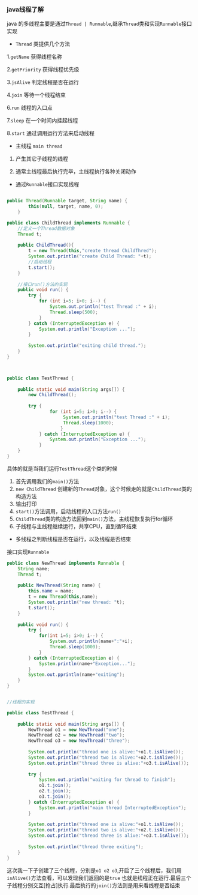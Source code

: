 ### java线程了解

java 的多线程主要是通过`Thread | Runnable`,继承`Thread`类和实现`Runnable`接口实现

- `Thread` 类提供几个方法

1.`getName`  获得线程名称

2.`getPriority`  获得线程优先级

3.`jsAlive`  判定线程是否在运行

4.`join`  等待一个线程结束

6.`run` 线程的入口点

7.`sleep`  在一个时间内挂起线程

8.`start`  通过调用运行方法来启动线程


- 主线程 `main thread`

1) 产生其它子线程的线程

2) 通常主线程最后执行完毕，主线程执行各种关闭动作


- 通过`Runnable`接口实现线程

```java

public Thread(Runnable target, String name) {
        this(null, target, name, 0);
    }

public class ChildThread implements Runnable {
    //定义一个Thread数据对象
    Thread t;
    
    public ChildThread(){
        t = new Thread(this,"create thread ChildThred");
        System.out.println("create Child Thread: "+t);
        //启动线程
        t.start();
    }
    
    //接口run()方法的实现
    public void run() {
        try {
            for (int i=5; i>0; i--) {
                System.out.println("test Thread :" + i);
                Thread.sleep(500);
            }
        } catch (InterruptedException e) {
            System.out.println("Exception ...");
        }
        
        System.out.println("exiting child thread.");
    }
}



public class TestThread {
    
    public static void main(String args[]) {
        new ChildThread();
        
        try {
                for (int i=5; i>0; i--) {
                     System.out.println("test Thread :" + i);
                     Thread.sleep(1000);
                    }
            } catch (InterruptedException e) {
                System.out.println("Exception ...");
            }  
    }
}
```

具体的就是当我们运行`TestThread`这个类的时候
1) 首先调用我们的`main()`方法
2) `new ChildThread` 创建新的`Thread`对象，这个时候走的就是`ChildThread`类的构造方法
3) 输出打印
4) `start()`方法调用，启动线程的入口方法`run()`
5) `ChildThread`类的构造方法回到`main()`方法，主线程恢复执行for循环
6) 子线程与主线程继续运行，共享CPU，直到循环结束


* 多线程之判断线程是否在运行，以及线程是否结束

接口实现`Runnable`

`````java
public class NewThread implements Runnable {
    String name;
    Thread t;
    
    public NewThread(String name) {
        this.name = name;
        t = new Thread(this,name);
        System.out.println("new thread: "t);
        t.start();
    }
    
    public void run() {
        try {
            for(int i=5; i>0; i--) {
                System.out.println(name+":"+i);
                Thread.sleep(1000);
            }
        } catch (InterruptedException e) {
            System.println(name+"Exception...");
        }
        System.out.pprintln(name+"exiting");
    }
}


//线程的实现

public class TestThread {
    
    public static void main(String args[]) {
        NewThread o1 = new NewThread("one");
        NewThread o2 = new NewThread("two");
        NewThread o3 = new NewThread("three");
        
        System.out.println("thread one is alive:"+o1.t.isAlive());
        System.out.println("thread two is alive:"+o2.t.isAlive());
        System.out.println("thread three is alive:"+o3.t.isAlive());
        
        try {
            System.out.println("waiting for thread to finish");
            o1.t.join();
            o2.t.join();
            o3.t.join();
        } catch (InterruptedException e) {
            System.out.println("main thread InterruptedException");
        }
        
        System.out.println("thread one is alive:"+o1.t.isAlive());
        System.out.println("thread two is alive:"+o2.t.isAlive());
        System.out.println("thread three is alive:"+o3.t.isAlive());
        
        System.out.println("thread three exiting");
    }
}
`````
这次我一下子创建了三个线程，分别是`o1 o2 o3`,开启了三个线程后，我们用`isAlive()`方法查看，可以发现我们返回的是`true`
也就是线程正在运行.最后三个子线程分别交互[抢占]执行.最后执行的`join()`方法则是用来看线程是否结束




